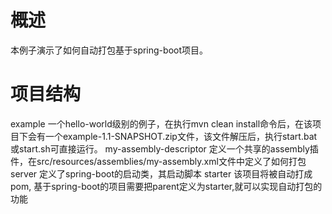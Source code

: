 # 概述
本例子演示了如何自动打包基于spring-boot项目。
# 项目结构
example 一个hello-world级别的例子，在执行mvn clean install命令后，在该项目下会有一个example-1.1-SNAPSHOT.zip文件，该文件解压后，执行start.bat或start.sh可直接运行。
my-assembly-descriptor 定义一个共享的assembly插件，在src/resources/assemblies/my-assembly.xml文件中定义了如何打包
server 定义了spring-boot的启动类，其启动脚本
starter 该项目将被自动打成pom, 基于spring-boot的项目需要把parent定义为starter,就可以实现自动打包的功能